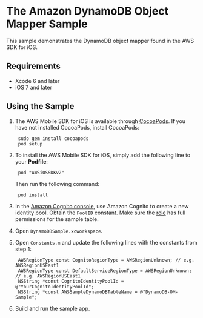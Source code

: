 # The Amazon DynamoDB Object Mapper Sample

This sample demonstrates the DynamoDB object mapper found in the AWS SDK for iOS.

## Requirements

* Xcode 6 and later
* iOS 7 and later

## Using the Sample

1. The AWS Mobile SDK for iOS is available through [CocoaPods](http://cocoapods.org). If you have not installed CocoaPods, install CocoaPods:

		sudo gem install cocoapods
		pod setup

1. To install the AWS Mobile SDK for iOS, simply add the following line to your **Podfile**:

		pod "AWSiOSSDKv2"

	Then run the following command:
	
		pod install

1. In the [Amazon Cognito console](https://console.aws.amazon.com/cognito/), use Amazon Cognito to create a new identity pool. Obtain the `PoolID` constant. Make sure the [role](https://console.aws.amazon.com/iam/home?region=us-east-1#roles) has full permissions for the sample table.

1. Open `DynamoDBSample.xcworkspace`.

1. Open `Constants.m` and update the following lines with the constants from step 1:

        AWSRegionType const CognitoRegionType = AWSRegionUnknown; // e.g. AWSRegionUSEast1
        AWSRegionType const DefaultServiceRegionType = AWSRegionUnknown; // e.g. AWSRegionUSEast1
        NSString *const CognitoIdentityPoolId = @"YourCognitoIdentityPoolId";
        NSString *const AWSSampleDynamoDBTableName = @"DynamoDB-OM-Sample";

1. Build and run the sample app.